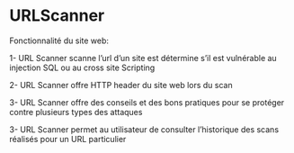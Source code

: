 # URLScanner

Fonctionnalité du site web: 


1- URL Scanner scanne l’url d’un site est détermine s’il est vulnérable au injection SQL ou au cross site Scripting

2- URL Scanner offre HTTP header du site web lors du scan 

3- URL Scanner  offre des conseils et des bons  pratiques pour se protéger contre plusieurs types des attaques

3- URL Scanner permet au utilisateur de consulter l’historique des scans réalisés pour un URL particulier 

